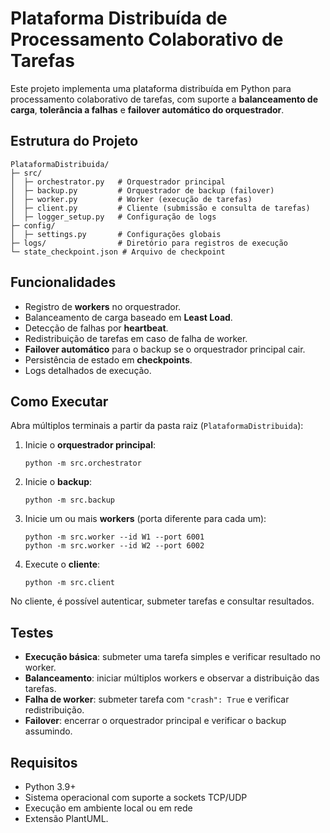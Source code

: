 # Plataforma Distribuída de Processamento Colaborativo de Tarefas

Este projeto implementa uma plataforma distribuída em Python para processamento colaborativo de tarefas, com suporte a **balanceamento de carga**, **tolerância a falhas** e **failover automático do orquestrador**.

## Estrutura do Projeto

```
PlataformaDistribuida/
├─ src/
│  ├─ orchestrator.py   # Orquestrador principal
│  ├─ backup.py         # Orquestrador de backup (failover)
│  ├─ worker.py         # Worker (execução de tarefas)
│  ├─ client.py         # Cliente (submissão e consulta de tarefas)
│  ├─ logger_setup.py   # Configuração de logs
├─ config/
│  ├─ settings.py       # Configurações globais
├─ logs/                # Diretório para registros de execução
└─ state_checkpoint.json # Arquivo de checkpoint
```

## Funcionalidades

* Registro de **workers** no orquestrador.
* Balanceamento de carga baseado em **Least Load**.
* Detecção de falhas por **heartbeat**.
* Redistribuição de tarefas em caso de falha de worker.
* **Failover automático** para o backup se o orquestrador principal cair.
* Persistência de estado em **checkpoints**.
* Logs detalhados de execução.

## Como Executar

Abra múltiplos terminais a partir da pasta raiz (`PlataformaDistribuida`):

1. Inicie o **orquestrador principal**:

   ```
   python -m src.orchestrator
   ```

2. Inicie o **backup**:

   ```
   python -m src.backup
   ```

3. Inicie um ou mais **workers** (porta diferente para cada um):

   ```
   python -m src.worker --id W1 --port 6001
   python -m src.worker --id W2 --port 6002
   ```

4. Execute o **cliente**:

   ```
   python -m src.client
   ```

No cliente, é possível autenticar, submeter tarefas e consultar resultados.

## Testes

* **Execução básica**: submeter uma tarefa simples e verificar resultado no worker.
* **Balanceamento**: iniciar múltiplos workers e observar a distribuição das tarefas.
* **Falha de worker**: submeter tarefa com `"crash": True` e verificar redistribuição.
* **Failover**: encerrar o orquestrador principal e verificar o backup assumindo.

## Requisitos

* Python 3.9+
* Sistema operacional com suporte a sockets TCP/UDP
* Execução em ambiente local ou em rede
* Extensão PlantUML.
